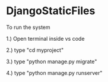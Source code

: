 # DjangoStaticFiles

To run the system



1.) Open terminal inside vs code



2.) type "cd myproject"



3.) type "python manage.py migrate"



4.) type "python manage.py runserver"
